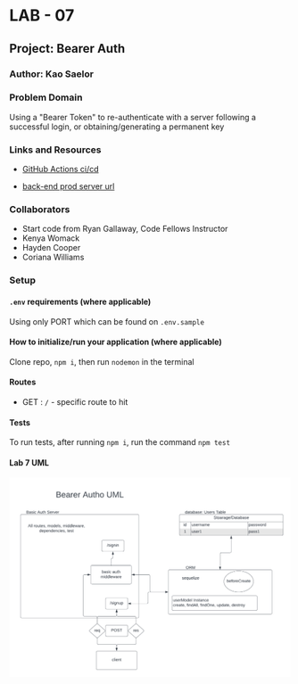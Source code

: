 # LAB - 07

## Project: Bearer Auth

### Author: Kao Saelor

### Problem Domain

Using a "Bearer Token" to re-authenticate with a server following a successful login, or obtaining/generating a permanent key

### Links and Resources

- [GitHub Actions ci/cd](https://github.com/CodingKao/bearer-auth/pulls)

- [back-end prod server url](https://bearer-auth-hxkt.onrender.com/)

### Collaborators

- Start code from Ryan Gallaway, Code Fellows Instructor
- Kenya Womack
- Hayden Cooper
- Coriana Williams

### Setup

#### `.env` requirements (where applicable)

Using only PORT which can be found on `.env.sample`

#### How to initialize/run your application (where applicable)

Clone repo, `npm i`, then run `nodemon` in the terminal

#### Routes

- GET : `/` - specific route to hit

#### Tests

To run tests, after running `npm i`, run the command `npm test`

#### Lab 7 UML

![Lab 7 UML image](./assets/bearerUML.png)
